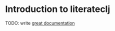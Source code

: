 # Introduction to literateclj

TODO: write [great documentation](http://jacobian.org/writing/what-to-write/)
